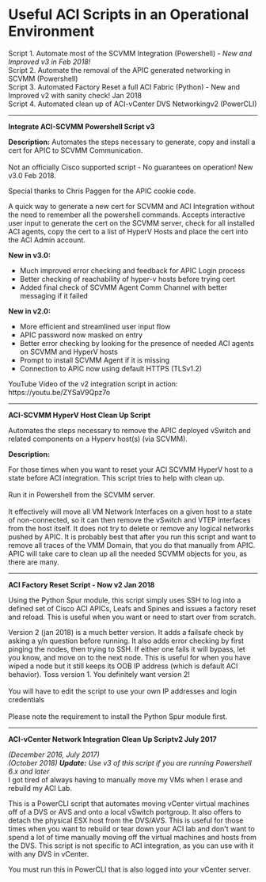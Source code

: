 # Useful ACI Scripts in an Operational Environment
Script 1.  Automate most of the SCVMM Integration (Powershell) - _New and Improved v3 in Feb 2018!_
<BR>
Script 2.  Automate the removal of the APIC generated networking in SCVMM (Powershell)
<BR>
Script 3.  Automated Factory Reset a full ACI Fabric (Python) - New and Improved v2 with sanity check! Jan 2018
<BR>
Script 4.  Automated clean up of ACI-vCenter DVS Networkingv2 (PowerCLI)
<HR>
<B>Integrate ACI-SCVMM Powershell Script v3</B>


<B>Description:</B>
Automates the steps necessary to generate, copy and install a cert for APIC to SCVMM Communication.
<BR><BR>
Not an officially Cisco supported script - No guarantees on operation! New v3.0 Feb 2018.
<P>
Special thanks to Chris Paggen for the APIC cookie code.
<P>
A quick way to generate a new cert for SCVMM and ACI Integration without the need to remember all the powershell commands.
Accepts interactive user input to generate the cert on the SCVMM server, check for all installed ACI agents, copy the cert to a list of HyperV Hosts and place the cert into the ACI Admin account.

<B>New in v3.0:</B>
<ul type="square">
    <li>Much improved error checking and feedback for APIC Login process</li>
    <li>Better checking of reachability of hyper-v hosts before trying cert</li>
    <li>Added final check of SCVMM Agent Comm Channel with better messaging if it failed</li>
</ul>
<P>

<B>New in v2.0:</B>
<ul type="square">
    <li>More efficient and streamlined user input flow</li>
    <li>APIC password now masked on entry</li>
    <li>Better error checking by looking for the presence of needed ACI agents on SCVMM and HyperV hosts</li>
    <li>Prompt to install SCVMM Agent if it is missing</li>
    <li>Connection to APIC now using default HTTPS (TLSv1.2)</li>
</ul>
<P>
YouTube Video of the v2 integration script in action:  https://youtu.be/ZYSaV9Qpz7o


<HR>
<B>ACI-SCVMM HyperV Host Clean Up Script</B>

Automates the steps necessary to remove the APIC deployed vSwitch and related components on a Hyperv host(s) (via SCVMM).
<BR>

<B>Description:</B>

For those times when you want to reset your ACI SCVMM HyperV host to a state before ACI integration.  This script tries to help with clean up.  
<BR>
Run it in Powershell from the SCVMM server.  
<BR>
It effectively will move all VM Network Interfaces on a given host to a state of non-connected, so it can then remove the vSwitch and VTEP interfaces from the host itself.  It does not try to delete or remove any logical networks pushed by APIC.  It is probably best that after you run this script and want to remove all traces of the VMM Domain, that you do that manually from APIC.  APIC will take care to clean up all the needed SCVMM objects for you, as there are many. 

<HR>
<B>ACI Factory Reset Script - Now v2 Jan 2018</B>

Using the Python Spur module, this script simply uses SSH to log into a defined set of Cisco ACI APICs, Leafs and Spines and issues a factory reset and reload.  This is useful when you want or need to start over from scratch.  

Version 2 (jan 2018) is a much better version.  It adds a failsafe check by asking a y/n question before running.  It also adds error checking by first pinging the nodes, then trying to SSH.  If either one fails it will bypass, let you know, and move on to the next node.  This is useful for when you have wiped a node but it still keeps its OOB IP address (which is default ACI behavior).  Toss version 1.  You definitely want version 2!
<BR><BR>
You will have to edit the script to use your own IP addresses and login credentials
<BR><BR>
Please note the requirement to install the Python Spur module first.

<HR>
<B>ACI-vCenter Network Integration Clean Up Scriptv2 July 2017</B>

<I>(December 2016, July 2017)</I>
<BR>
    <I>(October 2018) <B>Update:</B>  Use v3 of this script if you are running Powershell 6.x and later</I>
<BR>
I got tired of always having to manually move my VMs when I erase and rebuild my ACI Lab.

This is a PowerCLI script that automates moving vCenter virtual machines off of a DVS or AVS and onto a local vSwitch portgroup.  It also offers to detach the physical ESX host from the DVS/AVS.  This is useful for those times when you want to rebuild or tear down your ACI lab and don't want to spend a lot of time manually moving off the virtual machines and hosts from the DVS.  This script is not specific to ACI integration, as you can use with it with any DVS in vCenter.  
<P>
You must run this in PowerCLI that is also logged into your vCenter server.  
